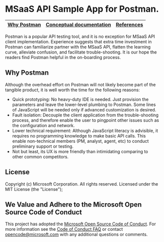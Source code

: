# MSaaS API Sample App for Postman.

| [Why Postman](#why-postman) | [Conceptual documentation](https://github.com/MsaasAPI/Postman/wiki) | [References](https://github.com/MsaasAPI/API/wiki/References)
| --- | --- | --- |

Postman is a popular API testing tool, and it is no exception for MSaaS API client implementation. Experience suggests that extra time investment in Postman can familiarize partner with the MSaaS API, flatten the learning curve, alleviate confusion, and facilitate trouble-shooting. It is our hope the readers find Postman helpful in the on-boarding process. 

## Why Postman
Although the overhead effort on Postman will not likely become part of the tangible product, it is well worth the time for the following reasons:
+ Quick prototyping: No heavy-duty IDE is needed. Just provision the parameters and leave the lower-level plumbing to Postman. Some lines of JavaScript will be needed only if advanced customization is desired.
+ Fault isolation: Decouple the client application from the trouble-shooting process, and therefore enable the user to pingpoint other issues such as the configuration and network.
+ Lower technical requirement: Although JavaScript literacy is advisible, it requires no programming knowledge to make basic API calls. This enable non-technical members (PM, analyst, agent, etc) to conduct preliminary support or testing.
+ Not but least, its UX is more friendly than intimidating comparing to other common competitors.

## License
Copyright (c) Microsoft Corporation.  All rights reserved. Licensed under the MIT License (the "License");

## We Value and Adhere to the Microsoft Open Source Code of Conduct
This project has adopted the [Microsoft Open Source Code of Conduct](https://opensource.microsoft.com/codeofconduct/). For more information see the [Code of Conduct FAQ](https://opensource.microsoft.com/codeofconduct/faq/) or contact [opencode@microsoft.com](mailto:opencode@microsoft.com) with any additional questions or comments.
